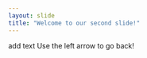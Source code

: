 ```yaml
---
layout: slide
title: "Welcome to our second slide!"
---
```

add text
Use the left arrow to go back!
